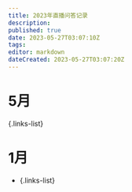 ```yaml
---
title: 2023年直播问答记录 
description: 
published: true
date: 2023-05-27T03:07:10Z
tags: 
editor: markdown
dateCreated: 2023-05-27T03:07:20Z 
---
```


# 5月
{.links-list}

# 1月
- []()
{.links-list}
